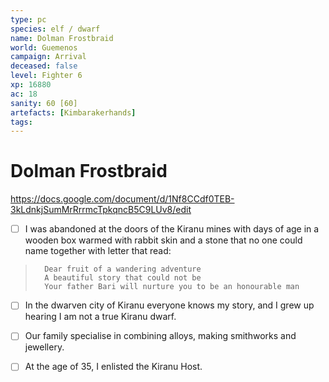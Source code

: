 ```yaml
---
type: pc
species: elf / dwarf
name: Dolman Frostbraid
world: Guemenos
campaign: Arrival
deceased: false
level: Fighter 6
xp: 16880
ac: 18
sanity: 60 [60]
artefacts: [Kimbarakerhands]
tags:
---
```


# Dolman Frostbraid

https://docs.google.com/document/d/1Nf8CCdf0TEB-3kLdnkjSumMrRrrmcTpkqncB5C9LUv8/edit

- [ ] I was abandoned at the doors of the Kiranu mines with days of age in a wooden box warmed with rabbit skin and a stone that no one could name together with letter that read:
> 		Dear fruit of a wandering adventure
> 		A beautiful story that could not be
> 		Your father Bari will nurture you to be an honourable man
- [ ] In the dwarven city of Kiranu everyone knows my story, and I grew up hearing I am not a true Kiranu dwarf.
- [ ] Our family specialise in combining alloys, making smithworks and jewellery.
- [ ] At the age of 35, I enlisted the Kiranu Host.

